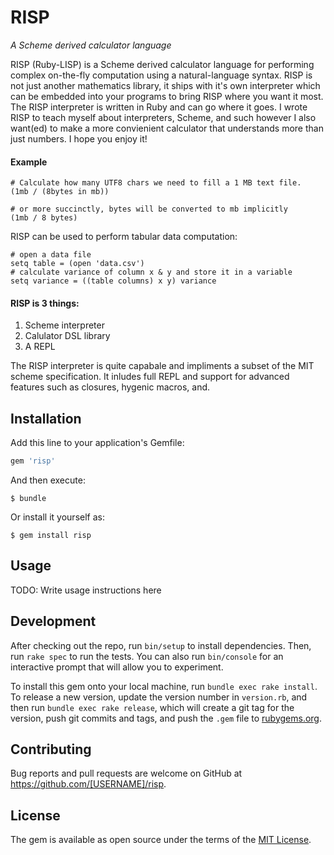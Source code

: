 # RISP

*A Scheme derived calculator language*

RISP (Ruby-LISP) is a Scheme derived calculator language for performing complex
on-the-fly computation using a natural-language syntax. RISP is not just another
mathematics library, it ships with it's own interpreter which can be embedded
into your programs to bring RISP where you want it most. The RISP interpreter is
written in Ruby and can go where it goes. I wrote RISP to teach myself about
interpreters, Scheme, and such however I also want(ed) to make a more convienient
calculator that understands more than just numbers. I hope you enjoy it!

#### Example

```
# Calculate how many UTF8 chars we need to fill a 1 MB text file.
(1mb / (8bytes in mb))

# or more succinctly, bytes will be converted to mb implicitly
(1mb / 8 bytes)
```

RISP can be used to perform tabular data computation:

```
# open a data file
setq table = (open 'data.csv')
# calculate variance of column x & y and store it in a variable
setq variance = ((table columns) x y) variance
```

#### RISP is 3 things:

1. Scheme interpreter
2. Calulator DSL library
3. A REPL

The RISP interpreter is quite capabale and impliments a subset of the MIT scheme
specification. It inludes full REPL and support for advanced features such as
closures, hygenic macros, and.

## Installation

Add this line to your application's Gemfile:

```ruby
gem 'risp'
```

And then execute:

    $ bundle

Or install it yourself as:

    $ gem install risp

## Usage

TODO: Write usage instructions here

## Development

After checking out the repo, run `bin/setup` to install dependencies. Then, run `rake spec` to run the tests. You can also run `bin/console` for an interactive prompt that will allow you to experiment.

To install this gem onto your local machine, run `bundle exec rake install`. To release a new version, update the version number in `version.rb`, and then run `bundle exec rake release`, which will create a git tag for the version, push git commits and tags, and push the `.gem` file to [rubygems.org](https://rubygems.org).

## Contributing

Bug reports and pull requests are welcome on GitHub at https://github.com/[USERNAME]/risp.


## License

The gem is available as open source under the terms of the [MIT License](http://opensource.org/licenses/MIT).

